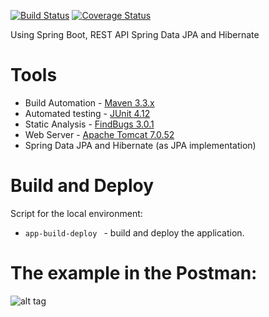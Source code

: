 [![Build Status](https://travis-ci.org/OKaluzny/spring-boot-rest.svg?branch=master)](https://travis-ci.org/OKaluzny/spring-boot-rest)
[![Coverage Status](https://coveralls.io/repos/github/OKaluzny/spring-boot-rest/badge.svg?branch=master)](https://coveralls.io/github/OKaluzny/spring-boot-rest?branch=master)

Using Spring Boot, REST API Spring Data JPA and Hibernate

# Tools

* Build Automation - [Maven 3.3.x](https://maven.apache.org/)
* Automated testing - [JUnit 4.12](http://junit.org/junit4/)
* Static Analysis - [FindBugs 3.0.1](http://findbugs.sourceforge.net/)
* Web Server - [Apache Tomcat 7.0.52](http://tomcat.apache.org/)
* Spring Data JPA and Hibernate (as JPA implementation)

# Build and Deploy

Script for the local environment:

* `app-build-deploy ` - build and deploy the application.

# The example in the Postman:

![alt tag](http://i.piccy.info/i9/a228232e1f46a8e972a6210e89eea46c/1477921146/58237/1085055/basic.jpg)
